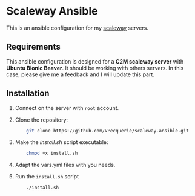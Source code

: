 # Scaleway Ansible

This is an ansible configuration for my [scaleway](https://scaleway.com) servers. 

## Requirements

This ansible configuration is designed for a **C2M scaleway server** with **Ubuntu Bionic Beaver**.
It should be working with others servers. In this case, please give me a feedback and I will update this part. 

## Installation 

1. Connect on the server with `root` account.
2. Clone the repository: 

    ```sh
        git clone https://github.com/VPecquerie/scaleway-ansible.git 
    ```
3. Make the *install.sh* script executable:
    ```sh
        chmod +x install.sh
    ```
4. Adapt the vars.yml files with you needs.
5. Run the `install.sh` script
    ```sh
        ./install.sh
    ```